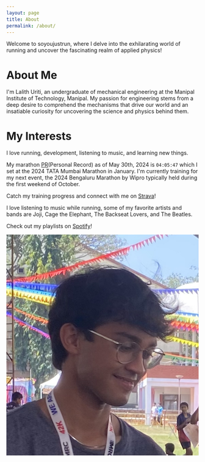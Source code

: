```yaml
---
layout: page
title: About
permalink: /about/
---
```


Welcome to soyoujustrun, where I delve into the exhilarating world of running and uncover the fascinating realm of applied physics!

# About Me

I'm Lalith Uriti, an undergraduate of mechanical engineering at the Manipal Institute of Technology, Manipal. My passion for engineering stems from a deep desire to comprehend the mechanisms that drive our world and an insatiable curiosity for uncovering the science and physics behind them.

# My Interests

I love running, development, listening to music, and learning new things.

My marathon [PR](https://www.sportstimingsolutions.in/share.php?event_id=78282&bib=9513)(Personal Record) as of May 30th, 2024 is `04:05:47` which I set at the 2024 TATA Mumbai Marathon in January. I'm currently training for my next event, the 2024 Bengaluru Marathon by Wipro typically held during the first weekend of October.

Catch my training progress and connect with me on [Strava](https://www.strava.com/athletes/62506000)!

I love listening to music while running, some of my favorite artists and bands are Joji, Cage the Elephant, The Backseat Lovers, and The Beatles.

Check out my playlists on [Spotify](https://open.spotify.com/user/lalithu?si=9e969c5544f141eb)!

![Me](assets/images/me.jpg#img)

<style>
img[src*="#img"] {
    display: block;
    margin: auto;
    max-width: 60%;
    height: auto;
}
</style>
